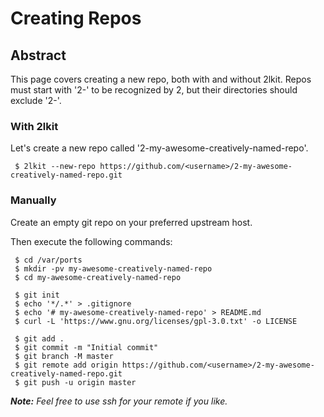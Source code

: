 # Creating Repos

## Abstract
This page covers creating a new repo, both with and without 2lkit. Repos must
start with '2-' to be recognized by 2, but their directories should exclude
'2-'.

### With 2lkit
Let's create a new repo called '2-my-awesome-creatively-named-repo'.
```
 $ 2lkit --new-repo https://github.com/<username>/2-my-awesome-creatively-named-repo.git
```

### Manually
Create an empty git repo on your preferred upstream host.

Then execute the following commands:
```
 $ cd /var/ports
 $ mkdir -pv my-awesome-creatively-named-repo
 $ cd my-awesome-creatively-named-repo

 $ git init
 $ echo '*/.*' > .gitignore
 $ echo '# my-awesome-creatively-named-repo' > README.md
 $ curl -L 'https://www.gnu.org/licenses/gpl-3.0.txt' -o LICENSE

 $ git add .
 $ git commit -m "Initial commit"
 $ git branch -M master
 $ git remote add origin https://github.com/<username>/2-my-awesome-creatively-named-repo.git
 $ git push -u origin master
```

***Note:** Feel free to use ssh for your remote if you like.*
